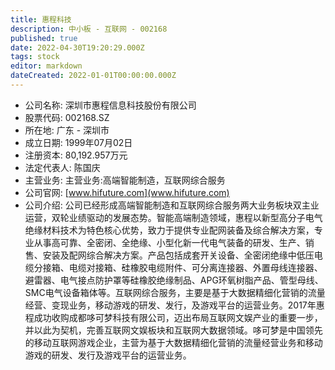 ```yaml
---
title: 惠程科技
description: 中小板 - 互联网 - 002168
published: true
date: 2022-04-30T19:20:29.000Z
tags: stock
editor: markdown
dateCreated: 2022-01-01T00:00:00.000Z
---
```


- 公司名称: 深圳市惠程信息科技股份有限公司
- 股票代码: 002168.SZ
- 所在地: 广东 - 深圳市
- 成立日期: 1999年07月02日
- 注册资本: 80,192.957万元
- 法定代表人: 陈国庆
- 主营业务: 主营业务:高端智能制造，互联网综合服务
- 公司官网: [www.hifuture.com](www.hifuture.com)
- 公司介绍: 公司已经形成高端智能制造和互联网综合服务两大业务板块双主业运营，双轮业绩驱动的发展态势。智能高端制造领域，惠程以新型高分子电气绝缘材料技术为特色核心优势，致力于提供专业配网装备及综合解决方案，专业从事高可靠、全密闭、全绝缘、小型化新一代电气装备的研发、生产、销售、安装及配网综合解决方案。产品包括成套开关设备、全密闭绝缘中低压电缆分接箱、电缆对接箱、硅橡胶电缆附件、可分离连接器、外置母线连接器、避雷器、电气接点防护罩等硅橡胶绝缘制品、APG环氧树脂产品、管型母线、SMC电气设备箱体等。互联网综合服务，主要是基于大数据精细化营销的流量经营、变现业务，移动游戏的研发、发行，及游戏平台的运营业务。2017年惠程成功收购成都哆可梦科技有限公司，迈出布局互联网文娱产业的重要一步，并以此为契机，完善互联网文娱板块和互联网大数据领域。哆可梦是中国领先的移动互联网游戏企业，主营为基于大数据精细化营销的流量经营业务和移动游戏的研发、发行及游戏平台的运营业务。


